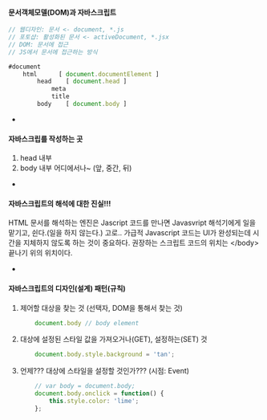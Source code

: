 #### 문서객체모델(DOM)과 자바스크립트

```js
// 웹디자인: 문서 <- document, *.js
// 포토샵: 활성화된 문서 <- activeDocument, *.jsx
// DOM: 문서에 접근
// JS에서 문서에 접근하는 방식

#document
	html      [ document.documentElement ]
		head    [ document.head ]
			meta
			title
		body    [ document.body ]

```

-

#### 자바스크립를 작성하는 곳
1. head 내부
2. body 내부 어디에서나~ (앞, 중간, 뒤)

-

#### 자바스크립트의 해석에 대한 진실!!!
HTML 문서를 해석하는 엔진은 Jascript 코드를 만나면
Javasvript 해석기에게 일을 맡기고, 쉰다.(일을 하지 않는다.)
고로.. 가급적 Javascript 코드는 UI가 완성되는데 시간을 지체하지 않도록 하는 것이 중요하다.
권장하는 스크립트 코드의 위치는 \</body\> 끝나기 위의 위치이다.

-

#### 자바스크립트의 디자인(설계) 패턴(규칙)

1. 제어할 대상을 찾는 것 (선택자, DOM을 통해서 찾는 것)

	```js
		document.body // body element
	```

2. 대상에 설정된 스타일 값을 가져오거나(GET), 설정하는(SET) 것

	```js
		document.body.style.background = 'tan';
	```

3. 언제??? 대상에 스타일을 설정할 것인가??? (시점: Event)

	```js
		// var body = document.body;
		document.body.onclick = function() {
			this.style.color: 'lime';
		};
	```
